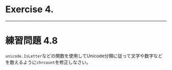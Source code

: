 # Exercise 4.

---
# 練習問題 4.8
`unicode.IsLetter`などの関数を使用してUnicode分類に従って文字や数字などを数えるように`chrcount`を修正しなさい。
